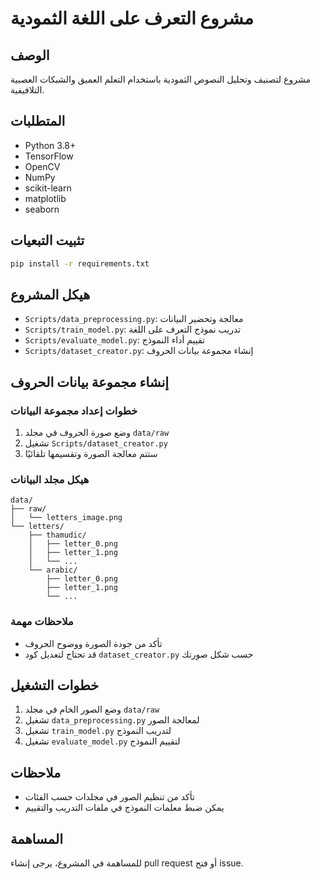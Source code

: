# مشروع التعرف على اللغة الثمودية

## الوصف
مشروع لتصنيف وتحليل النصوص الثمودية باستخدام التعلم العميق والشبكات العصبية التلافيفية.

## المتطلبات
- Python 3.8+
- TensorFlow
- OpenCV
- NumPy
- scikit-learn
- matplotlib
- seaborn

## تثبيت التبعيات
```bash
pip install -r requirements.txt
```

## هيكل المشروع
- `Scripts/data_preprocessing.py`: معالجة وتحضير البيانات
- `Scripts/train_model.py`: تدريب نموذج التعرف على اللغة
- `Scripts/evaluate_model.py`: تقييم أداء النموذج
- `Scripts/dataset_creator.py`: إنشاء مجموعة بيانات الحروف

## إنشاء مجموعة بيانات الحروف

### خطوات إعداد مجموعة البيانات
1. وضع صورة الحروف في مجلد `data/raw`
2. تشغيل `Scripts/dataset_creator.py`
3. ستتم معالجة الصورة وتقسيمها تلقائيًا

### هيكل مجلد البيانات
```
data/
├── raw/
│   └── letters_image.png
└── letters/
    ├── thamudic/
    │   ├── letter_0.png
    │   ├── letter_1.png
    │   └── ...
    └── arabic/
        ├── letter_0.png
        ├── letter_1.png
        └── ...
```

### ملاحظات مهمة
- تأكد من جودة الصورة ووضوح الحروف
- قد تحتاج لتعديل كود `dataset_creator.py` حسب شكل صورتك

## خطوات التشغيل
1. وضع الصور الخام في مجلد `data/raw`
2. تشغيل `data_preprocessing.py` لمعالجة الصور
3. تشغيل `train_model.py` لتدريب النموذج
4. تشغيل `evaluate_model.py` لتقييم النموذج

## ملاحظات
- تأكد من تنظيم الصور في مجلدات حسب الفئات
- يمكن ضبط معلمات النموذج في ملفات التدريب والتقييم

## المساهمة
للمساهمة في المشروع، يرجى إنشاء pull request أو فتح issue.
